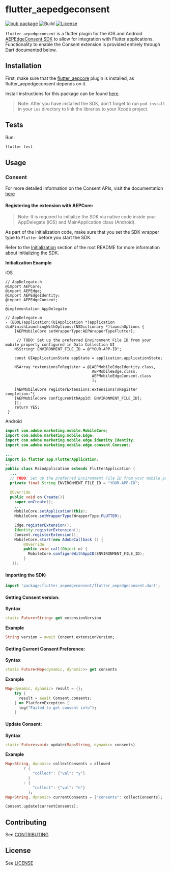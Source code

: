 # flutter_aepedgeconsent

[![pub package](https://img.shields.io/pub/v/flutter_aepedgeconsent.svg)](https://pub.dartlang.org/packages/flutter_aepedgeconsent) ![Build](https://github.com/adobe/aepsdk_flutter/workflows/Dart%20Unit%20Tests%20+%20Android%20Build%20+%20iOS%20Build/badge.svg) [![License](https://img.shields.io/badge/License-Apache%202.0-blue.svg)](https://opensource.org/licenses/Apache-2.0)

`flutter_aepedgeconsent` is a flutter plugin for the iOS and Android [AEPEdgeConsent SDK](https://aep-sdks.gitbook.io/docs/foundation-extensions/consent-for-edge-network) to allow for integration with Flutter applications. Functionality to enable the Consent extension is provided entirely through Dart documented below.

## Installation

First, make sure that the [flutter_aepcore](https://github.com/adobe/aepsdk_flutter/blob/main/plugins/flutter_aepcore/README.md) plugin is installed, as flutter_aepedgeconsent depends on it. 

Install instructions for this package can be found [here](https://pub.dev/packages/flutter_aepedgeconsent/install).

> Note: After you have installed the SDK, don't forget to run `pod install` in your `ios` directory to link the libraries to your Xcode project.

## Tests

Run:

```bash
flutter test
```

## Usage
### Consent

For more detailed information on the Consent APIs, visit the documentation [here](https://aep-sdks.gitbook.io/docs/foundation-extensions/consent-for-edge-network)

#### Registering the extension with AEPCore:

 > Note: It is required to initialize the SDK via native code inside your AppDelegate (iOS) and MainApplication class (Android).

As part of the initialization code, make sure that you set the SDK wrapper type to `Flutter` before you start the SDK.

Refer to the [Initialization](https://github.com/adobe/aepsdk_flutter#initializing) section of the root README for more information about initializing the SDK.

**Initialization Example**

iOS
```objc
// AppDelegate.h
@import AEPCore;
@import AEPEdge;
@import AEPEdgeIdentity;
@import AEPEdgeConsent;
...
@implementation AppDelegate

// AppDelegate.m
- (BOOL)application:(UIApplication *)application didFinishLaunchingWithOptions:(NSDictionary *)launchOptions {
    [AEPMobileCore setWrapperType:AEPWrapperTypeFlutter];

     // TODO: Set up the preferred Environment File ID from your mobile property configured in Data Collection UI
    NSString* ENVIRONMENT_FILE_ID = @"YOUR-APP-ID";
    
    const UIApplicationState appState = application.applicationState;

    NSArray *extensionsToRegister = @[AEPMobileEdgeIdentity.class, 
                                      AEPMobileEdge.class,                                              
                                      AEPMobileEdgeConsent.class
                                      ];

    [AEPMobileCore registerExtensions:extensionsToRegister completion:^{
    [AEPMobileCore configureWithAppId: ENVIRONMENT_FILE_ID];
    }];
    return YES;   
 } 
```

Android
```java
import com.adobe.marketing.mobile.MobileCore;
import com.adobe.marketing.mobile.Edge;
import com.adobe.marketing.mobile.edge.identity.Identity;
import com.adobe.marketing.mobile.edge.consent.Consent;
  
...
import io.flutter.app.FlutterApplication;
...
public class MainApplication extends FlutterApplication {
  ...
  // TODO: Set up the preferred Environment File ID from your mobile property configured in Data Collection UI
  private final String ENVIRONMENT_FILE_ID = "YOUR-APP-ID";

  @Override
  public void on Create(){
    super.onCreate();
    ...
    MobileCore.setApplication(this);
    MobileCore.setWrapperType(WrapperType.FLUTTER);

    Edge.registerExtension();
    Identity.registerExtension();
    Consent.registerExtension();
    MobileCore.start(new AdobeCallback () {
        @Override
        public void call(Object o) {
          MobileCore.configureWithAppID(ENVIRONMENT_FILE_ID);
        }
   });
```


#### Importing the SDK:

```dart
import 'package:flutter_aepedgeconsent/flutter_aepedgeconsent.dart';
```

#### Getting Consent version:

**Syntax**
```dart
static Future<String> get extensionVersion
```

**Example**
```dart
String version = await Consent.extensionVersion;
```

#### Getting Current Consent Preference:

**Syntax**
```dart
static Future<Map<dynamic, dynamic>> get consents
```

**Example**
```dart
Map<dynamic, dynamic> result = {};
    try {
      result = await Consent.consents;
    } on PlatformException {
      log("Failed to get consent info");
    }
```

#### Update Consent:

**Syntax**
```dart
static Future<void> update(Map<String, dynamic> consents)
```

**Example**
```dart
Map<String, dynamic> collectConsents = allowed
        ? {
            "collect": {"val": "y"}
          }
        : {
            "collect": {"val": "n"}
          };
Map<String, dynamic> currentConsents = {"consents": collectConsents};

Consent.update(currentConsents);
```

## Contributing
See [CONTRIBUTING](https://github.com/adobe/aepsdk_flutter/blob/main/CONTRIBUTING.md)

## License
See [LICENSE](https://github.com/adobe/aepsdk_flutter/blob/main/LICENSE)
